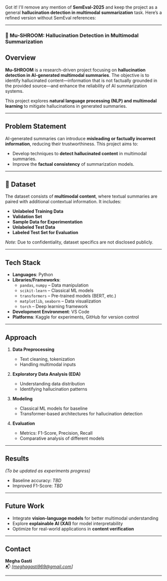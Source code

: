 Got it! I'll remove any mention of **SemEval-2025** and keep the project as a general **hallucination detection in multimodal summarization** task. Here’s a refined version without SemEval references:  

---

### **🍄 Mu-SHROOM: Hallucination Detection in Multimodal Summarization**  

## **Overview**  
**Mu-SHROOM** is a research-driven project focusing on **hallucination detection in AI-generated multimodal summaries**. The objective is to identify hallucinated content—information that is not factually grounded in the provided source—and enhance the reliability of AI summarization systems.  

This project explores **natural language processing (NLP) and multimodal learning** to mitigate hallucinations in generated summaries.  

---

## **Problem Statement**  
AI-generated summaries can introduce **misleading or factually incorrect information**, reducing their trustworthiness. This project aims to:  
- Develop techniques to **detect hallucinated content** in multimodal summaries.  
- Improve the **factual consistency** of summarization models.  

---

## **📁 Dataset**  
The dataset consists of **multimodal content**, where textual summaries are paired with additional contextual information. It includes:  
- **Unlabeled Training Data**  
- **Validation Set**  
- **Sample Data for Experimentation**  
- **Unlabeled Test Data**  
- **Labeled Test Set for Evaluation**  

*Note:* Due to confidentiality, dataset specifics are not disclosed publicly.  

---

## **Tech Stack**  
- **Languages**: Python  
- **Libraries/Frameworks**:  
  - `pandas`, `numpy` – Data manipulation  
  - `scikit-learn` – Classical ML models  
  - `transformers` – Pre-trained models (BERT, etc.)  
  - `matplotlib`, `seaborn` – Data visualization  
  - `torch` – Deep learning framework  
- **Development Environment**: VS Code  
- **Platforms**: Kaggle for experiments, GitHub for version control  

---

## **Approach**  
1. **Data Preprocessing**  
   - Text cleaning, tokenization  
   - Handling multimodal inputs  

2. **Exploratory Data Analysis (EDA)**  
   - Understanding data distribution  
   - Identifying hallucination patterns  

3. **Modeling**  
   - Classical ML models for baseline  
   - Transformer-based architectures for hallucination detection  

4. **Evaluation**  
   - Metrics: F1-Score, Precision, Recall  
   - Comparative analysis of different models  

---

## **Results**  
*(To be updated as experiments progress)*  
- Baseline accuracy: *TBD*  
- Improved F1-Score: *TBD*  

---

## **Future Work**  
- Integrate **vision-language models** for better multimodal understanding  
- Explore **explainable AI (XAI)** for model interpretability  
- Optimize for real-world applications in **content verification**  

---

## **Contact**  
**Megha Gasti**  
📬 *[meghagasti969@gmail.com]*  

---
